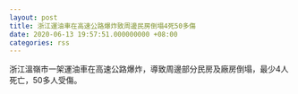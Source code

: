 ```yaml
---
layout: post
title: 浙江運油車在高速公路爆炸致周邊民房倒塌4死50多傷
date: 2020-06-13 19:57:51.000000000 +08:00
categories: rss
---
```


浙江溫嶺市一架運油車在高速公路爆炸，導致周邊部分民房及廠房倒塌，最少4人死亡，50多人受傷。
